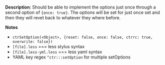 __Description__: Should be able to implement the options just once through a second option of `{once: true}`. The options will be set for just once set and then they will revet back to whatever they where before.

__Notes__

+ `ctrSetOption(<Object>, {reset: false, once: false, ctrrc: true, overwrite: false})`
+ `[file].less` === less stylus syntax
+ `[file].less-yml.less` === less yaml syntax
+ YAML key regex `^ctr:::setOption` for multiple setOptions
